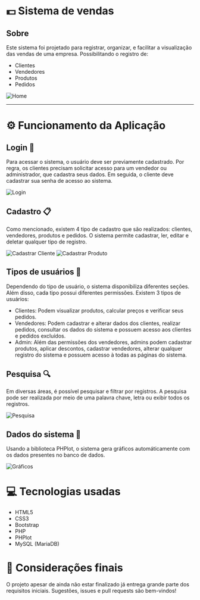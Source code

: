 # :dollar: Sistema de vendas

## Sobre
Este sistema foi projetado para registrar, organizar, e facilitar a visualização das vendas de uma empresa. Possibilitando o registro de:
 - Clientes
 - Vendedores
 - Produtos
 - Pedidos

![Home](https://i.imgur.com/ujF2WWu.jpg)

---

# ⚙️ Funcionamento da Aplicação
## Login :door:
Para acessar o sistema, o usuário deve ser previamente cadastrado. Por regra, os clientes precisam solicitar acesso para um vendedor ou administrador, que cadastra seus dados. Em seguida, o cliente deve cadastrar sua senha de acesso ao sistema.

![Login](https://i.imgur.com/4s3YTrk.gif)

## Cadastro 📋
Como mencionado, existem 4 tipo de cadastro que são realizados: clientes, vendedores, produtos e pedidos. O sistema permite cadastrar, ler, editar e deletar qualquer tipo de registro.

![Cadastrar Cliente](https://i.imgur.com/Y7jGjNH.jpg)
![Cadastrar Produto](https://i.imgur.com/F2HXKMd.gif)

## Tipos de usuários :man:
Dependendo do tipo de usuário, o sistema disponibiliza diferentes seções. Além disso, cada tipo possui diferentes permissões.
Existem 3 tipos de usuários:
 - Clientes: Podem visualizar produtos, calcular preços e verificar seus pedidos.
 - Vendedores: Podem cadastrar e alterar dados dos clientes, realizar pedidos, consultar os dados do sistema e possuem acesso aos clientes e pedidos excluídos.
 - Admin: Além das permissões dos vendedores, admins podem cadastrar produtos, aplicar descontos, cadastrar vendedores, alterar qualquer registro do sistema e possuem acesso à todas as páginas do sistema.
 
## Pesquisa 🔍
Em diversas áreas, é possível pesquisar e filtrar por registros. A pesquisa pode ser realizada por meio de uma palavra chave, letra ou exibir todos os registros.

![Pesquisa](https://i.imgur.com/tKxKYxr.jpg)

## Dados do sistema 🎲
Usando a biblioteca PHPlot, o sistema gera gráficos automáticamente com os dados presentes no banco de dados.

![Gráficos](https://i.imgur.com/Z2gmf0e.jpg)

# 💻 Tecnologias usadas

* HTML5
* CSS3
* Bootstrap
* PHP
* PHPlot
* MySQL (MariaDB)

# :checkered_flag: Considerações finais
O projeto apesar de ainda não estar finalizado já entrega grande parte dos requisitos iniciais. Sugestões, issues e pull requests são bem-vindos!
